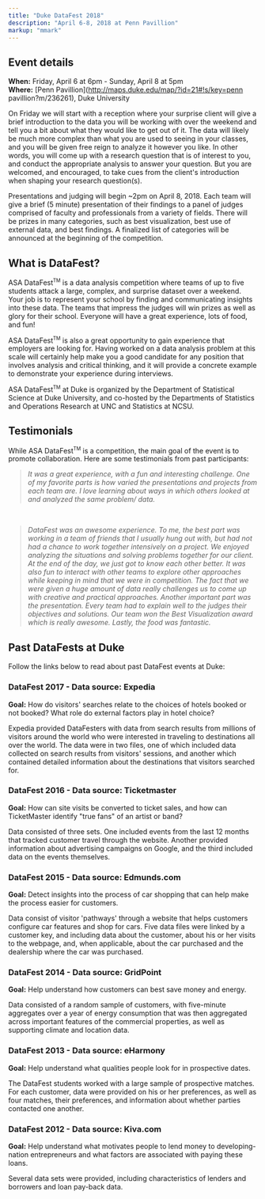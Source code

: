 ```yaml
---
title: "Duke DataFest 2018"
description: "April 6-8, 2018 at Penn Pavillion"
markup: "mmark"
---
```


## Event details

**When:** Friday, April 6 at 6pm - Sunday, April 8 at 5pm <br>
**Where:** [Penn Pavillion](http://maps.duke.edu/map/?id=21#!s/key=penn pavillion?m/236261), Duke University

On Friday we will start with a reception where your surprise client will give a brief introduction to the data you will be working with over the weekend and tell you a bit about what they would like to get out of it. The data will likely be much more complex than what you are used to seeing in your classes, and you will be given free reign to analyze it however you like. In other words, you will come up with a research question that is of interest to you, and conduct the appropriate analysis to answer your question. But you are welcomed, and encouraged, to take cues from the client's introduction when shaping your research question(s).

Presentations and judging will begin ~2pm on April 8, 2018. Each team will give a brief (5 minute) presentation of their findings to a panel of judges comprised of faculty and professionals from a variety of fields. There will be prizes in many categories, such as best visualization, best use of external data, and best findings. A finalized list of categories will be announced at the beginning of the competition.

## What is DataFest?

ASA DataFest<sup><small>TM</small></sup> is a data analysis competition where teams of up to five students attack a large, complex, and surprise dataset over a weekend. Your job is to represent your school by finding and communicating insights into these data. The teams that impress the judges will win prizes as well as glory for their school. Everyone will have a great experience, lots of food, and fun!

ASA DataFest<sup><small>TM</small></sup> is also a great opportunity to gain experience that employers are looking for. Having worked on a data analysis problem at this scale will certainly help make you a good candidate for any position that involves analysis and critical thinking, and it will provide a concrete example to demonstrate your experience during interviews.

ASA DataFest<sup><small>TM</small></sup> at Duke is organized by the Department of Statistical Science at Duke University, and co-hosted by the Departments of Statistics and Operations Research at UNC and Statistics at NCSU.

## Testimonials

While ASA DataFest<sup><small>TM</small></sup> is a competition, the main goal of the event is to promote collaboration. Here are some testimonials from past participants:

>*It was a great experience, with a fun and interesting challenge. One of my favorite parts is how varied the presentations and projects from each team are. I love learning about ways in which others looked at and analyzed the same problem/ data.*  

<br>

>*DataFest was an awesome experience. To me, the best part was working in a team of friends that I usually hung out with, but had not had a chance to work together intensively on a project. We enjoyed analyzing the situations and solving problems together for our client. At the end of the day, we just got to know each other better. It was also fun to interact with other teams to explore other approaches while keeping in mind that we were in competition. The fact that we were given a huge amount of data really challenges us to come up with creative and practical approaches. Another important part was the presentation. Every team had to explain well to the judges their objectives and solutions. Our team won the Best Visualization award which is really awesome. Lastly, the food was fantastic.*


## Past DataFests at Duke

Follow the links below to read about past DataFest events at Duke:

### DataFest 2017 - Data source: Expedia

**Goal:** How do visitors' searches relate to the choices of hotels booked or not booked? What role do external factors play in hotel choice?

Expedia provided DataFesters with data from search results from millions of visitors around the world who were interested in traveling to destinations all over the world. The data were in two files, one of which included data collected on search results from visitors' sessions, and another which contained detailed information about the destinations that visitors searched for.

### DataFest 2016 - Data source: Ticketmaster

**Goal:** How can site visits be converted to ticket sales, and how can TicketMaster identify "true fans" of an artist or band?

Data consisted of three sets. One included events from the last 12 months that tracked customer travel through the website. Another provided information about advertising campaigns on Google, and the third included data on the events themselves.

### DataFest 2015 - Data source: Edmunds.com

**Goal:** Detect insights into the process of car shopping that can help make the process easier for customers.

Data consist of visitor 'pathways' through a website that helps customers configure car features and shop for cars. Five data files were linked by a customer key, and including data about the customer, about his or her visits to the webpage, and, when applicable, about the car purchased and the dealership where the car was purchased.

### DataFest 2014 - Data source: GridPoint

**Goal:** Help understand how customers can best save money and energy.

Data consisted of a random sample of customers, with five-minute aggregates over a year of energy consumption that was then aggregated across important features of the commercial properties, as well as supporting climate and location data.

### DataFest 2013 - Data source: eHarmony

**Goal:** Help understand what qualities people look for in prospective dates.

The DataFest students worked with a large sample of prospective matches. For each customer, data were provided on his or her preferences, as well as four matches, their preferences, and information about whether parties contacted one another.

### DataFest 2012 - Data source: Kiva.com

**Goal:** Help understand what motivates people to lend money to developing-nation entrepreneurs and what factors are associated with paying these loans.

Several data sets were provided, including characteristics of lenders and borrowers and loan pay-back data.